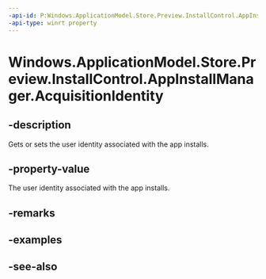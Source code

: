 ```yaml
---
-api-id: P:Windows.ApplicationModel.Store.Preview.InstallControl.AppInstallManager.AcquisitionIdentity
-api-type: winrt property
---
```


<!-- Property syntax
public string AcquisitionIdentity { get;  set; }
-->

# Windows.ApplicationModel.Store.Preview.InstallControl.AppInstallManager.AcquisitionIdentity

## -description
Gets or sets the user identity associated with the app installs.

## -property-value
The user identity associated with the app installs.

## -remarks

## -examples

## -see-also
